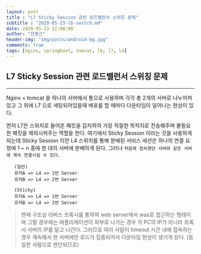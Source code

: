 ```yaml
---
layout: post
title : "L7 Sticky Session 관련 로드밸런서 스위칭 문제"
subtitle : "2020-05-23-lb-switch.md"
date: 2020-05-23 22:00:00
author: "전봉근"
header-img: "img/posts/android-bg.jpg"
comments: true
tags: [nginx, springboot, tomcat, lb, l7, l4]
---
```


## L7 Sticky Session 관련 로드밸런서 스위칭 문제
----------------------------------------------------------------

Nginx + tomcat 을 하나의 서버에서 통으로 사용하며 각각 총 2개의 서버로 나누어져있고 그 위에 L7 으로 세팅되어있을때 배포를 할 때마다 다운타임이 일어나는 현상이 있다.

먼저 L7은 스위치로 들어온 패킷을 감지하여 가장 적절한 목적지로 전송해주며 불필요한 패킷을 제외시켜주는 역할을 한다.
여기에서 Sticky Session 이라는 것을 사용하게 되는데 Sticky Session 이란 L4 스위치를 통해 분배된 서비스 세션은 하나의 연결 요청에 1 ~ n 중에 한 대의 서버에 분배하게 된다. 그러나 `처음에 접속했던 서버와 같은 서버에 계속 연결시킬 수 있다.`

```
   (일반)
   유저A => L4 => 1번 Server
   유저B => L4 => 2번 Server

   (Sticky)
   유저A => L4 => 1번 Server
   유저B => L4 => 1번 Server
```

> 현재 구조상 리버스 프록시를 통하여 web server에서 was로 접근하는 형태이며 그럴 경우에는 애플리케이션이 외부로 나가는 경우 각 PC의 IP가 아니라 프록시 서버의 IP를 달고 나간다. 그러므로 여러 사람이 timeout 시간 내에 접속하는 경우 계속해서 한 서버에만 로드가 집중되어서 다운타임 현상이 생기게 된다.  (동일한 사람으로 판단되므로)
